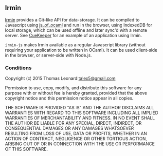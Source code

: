 ## Irmin

[Irmin][] provides a Git-like API for data-storage.
It can be compiled to Javascript using [js_of_ocaml][] and run in the browser, using IndexedDB for local storage, which can be used offline and later sync'd with a remote server.
See [CueKeeper][] for an example of an application using Irmin.

`irmin-js` makes Irmin available as a regular Javascript library (without requiring your application to be written in OCaml).
It can be used client-side in the browser, or server-side with Node.js.



### Conditions

Copyright (c) 2015 Thomas Leonard <talex5@gmail.com>

Permission to use, copy, modify, and distribute this software for any
purpose with or without fee is hereby granted, provided that the above
copyright notice and this permission notice appear in all copies.

THE SOFTWARE IS PROVIDED "AS IS" AND THE AUTHOR DISCLAIMS ALL WARRANTIES
WITH REGARD TO THIS SOFTWARE INCLUDING ALL IMPLIED WARRANTIES OF
MERCHANTABILITY AND FITNESS. IN NO EVENT SHALL THE AUTHOR BE LIABLE FOR
ANY SPECIAL, DIRECT, INDIRECT, OR CONSEQUENTIAL DAMAGES OR ANY DAMAGES
WHATSOEVER RESULTING FROM LOSS OF USE, DATA OR PROFITS, WHETHER IN AN
ACTION OF CONTRACT, NEGLIGENCE OR OTHER TORTIOUS ACTION, ARISING OUT OF
OR IN CONNECTION WITH THE USE OR PERFORMANCE OF THIS SOFTWARE.

[Irmin]: https://github.com/mirage/irmin/
[js_of_ocaml]: http://ocsigen.org/js_of_ocaml/
[CueKeeper]: http://roscidus.com/blog/blog/2015/04/28/cuekeeper-gitting-things-done-in-the-browser/

